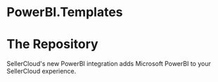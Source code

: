 # PowerBI.Templates

# The Repository
SellerCloud's new PowerBI integration adds Microsoft PowerBI to your SellerCloud experience.
